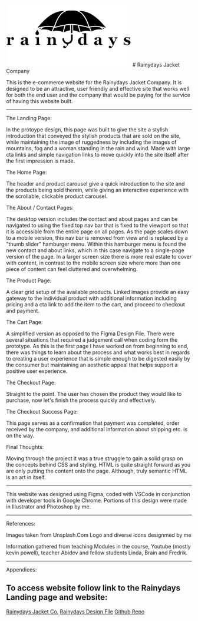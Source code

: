 <img src="images/rainydays_umbrella_logo.png">
# Rainydays Jacket Company

This is the e-commerce website for the Rainydays Jacket Company.
It is designed to be an attractive, user friendly and effective site that works well for 
both the end user and the company that would be paying for the service of having this 
website built.

________________________________________________________________________________________

The Landing Page:

In the protoype design, this page was built to give the site a stylish introduction that
conveyed the stylish products that are sold on the site, while maintaining the image of 
ruggedness by including the images of mountains, fog and a woman standing in the rain and
wind.  Made with large cta links and simple navigation links to move quickly into the site
itself after the first impression is made.

The Home Page:

The header and product carousel give a quick introduction to the site and the products 
being sold therein, while giving an interactive experience with the scrollable, clickable
product carousel.

The About / Contact Pages:

The desktop version includes the contact and about pages and can be navigated to using the 
fixed top nav bar that is fixed to the viewport so that it is accessible from the entire 
page on all pages.  As the page scales down to a mobile version, this nav bar is removed
from view and is replaced by a "thumb slider" hamburger menu.  Within this hamburger menu
is found the new contact and about links, which in this case navigate to a single-page
version of the page.  In a larger screen size there is more real estate to cover with 
content, in contrast to the mobile screen size where more than one piece of content can 
feel cluttered and overwhelming.

The Product Page:

A clear grid setup of the available products.  Linked images provide an easy gateway to 
the individual product with additional information including pricing and a cta link to add
the item to the cart, and proceed to checkout and payment.

The Cart Page:

A simplified version as opposed to the Figma Design File.  There were several situations
that required a judgement call when coding form the prototype.  As this is the first page 
I have worked on from beginning to end, there was things to learn about the process and 
what works best in regards to creating a user experience that is simple enough to be 
digested easily by the consumer but maintaining an aesthetic appeal that helps support a 
positive user experience.

The Checkout Page:

Straight to the point.  The user has chosen the product they would like to purchase, now 
let's finish the process quickly and effectively.

The Checkout Success Page:

This page serves as a confirmation that payment was completed, order received by the 
company, and additional information about shipping etc. is on the way.

Final Thoughts:

Moving through the project it was a true struggle to gain a solid grasp on the concepts 
behind CSS and styling.  HTML is quite straight forward as you are only putting the content 
onto the page.  Although, truly semantic HTML is an art in itself.  

______________________________________________________________________

This website was designed using Figma, coded with VSCode in conjunction with developer tools in Google Chrome.  Portions of this design were made in Illustrator and Photoshop by me.

_______________________________________________________________________

References:

Images taken from Unsplash.Com
Logo and diverse icons designmed by me

Information gathered from teaching Modules in the course, Youtube (mostly kevin powell), 
teacher Abidev and fellow students Linda, Brain and Fredrik.

________________________________________________________________________

Appendices:

## To access website follow link to the Rainydays Landing page and website:

[Rainydays Jacket Co.](https://rainydaze.netlify.app)
[Rainydays Design File](https://www.figma.com/file/iBi0sEjE58tLwpE1TCcSz6/Rainydays%2F2.0?node-id=1%3A90&t=KilxVz7PgUBgBL0g-1)
[Github Repo](https://github.com/kJAHsin/RainyDays_netlify)
